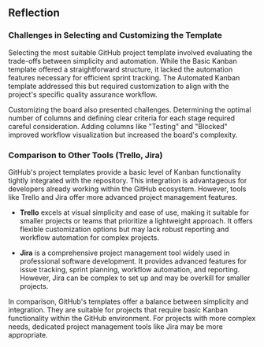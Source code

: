 ##   Reflection

 ###   Challenges in Selecting and Customizing the Template

 Selecting the most suitable GitHub project template involved evaluating the trade-offs between simplicity and automation. While the Basic Kanban template offered a straightforward structure, it lacked the automation features necessary for efficient sprint tracking. The Automated Kanban template addressed this but required customization to align with the project's specific quality assurance workflow.

 Customizing the board also presented challenges. Determining the optimal number of columns and defining clear criteria for each stage required careful consideration. Adding columns like "Testing" and "Blocked" improved workflow visualization but increased the board's complexity.

 ###   Comparison to Other Tools (Trello, Jira)

 GitHub's project templates provide a basic level of Kanban functionality tightly integrated with the repository. This integration is advantageous for developers already working within the GitHub ecosystem. However, tools like Trello and Jira offer more advanced project management features.

 * **Trello** excels at visual simplicity and ease of use, making it suitable for smaller projects or teams that prioritize a lightweight approach. It offers flexible customization options but may lack robust reporting and workflow automation for complex projects.
   
 * **Jira** is a comprehensive project management tool widely used in professional software development. It provides advanced features for issue tracking, sprint planning, workflow automation, and reporting. However, Jira can be complex to set up and may be overkill for smaller projects.

 In comparison, GitHub's templates offer a balance between simplicity and integration. They are suitable for projects that require basic Kanban functionality within the GitHub environment. For projects with more complex needs, dedicated project management tools like Jira may be more appropriate.
